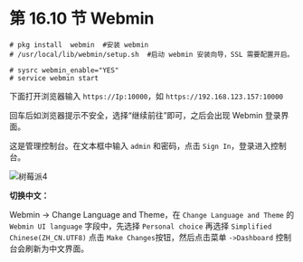 # 第 16.10 节 Webmin

```shell
# pkg install  webmin  #安装 webmin
# /usr/local/lib/webmin/setup.sh  #启动 webmin 安装向导，SSL 需要配置开启。
```

```shell
# sysrc webmin_enable="YES"
# service webmin start
```

下面打开浏览器输入 `https://Ip:10000`，如 `https://192.168.123.157:10000`

回车后如浏览器提示不安全，选择“继续前往”即可，之后会出现 Webmin 登录界面。

这是管理控制台。在文本框中输入 `admin` 和密码，点击 `Sign In`，登录进入控制台。

![树莓派4](../.gitbook/assets/webmin.png)

**切换中文：**

Webmin -> Change Language and Theme，在 `Change Language and Theme` 的 `Webmin UI language` 字段中，先选择 `Personal choice` 再选择 `Simplified Chinese(ZH_CN.UTF8)` 点击 `Make Changes`按钮，然后点击菜单 `->Dashboard` 控制台会刷新为中文界面。
